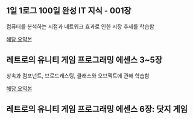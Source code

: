 ## 1일 1로그 100일 완성 IT 지식 - 001장

컴퓨터를 분석하는 시점과 네트워크 효과로 인한 시장 추세를 학습함

[해당 요약본](https://github.com/biuwhdle/TIL/blob/main/1%EC%9D%BC%201%EB%A1%9C%EA%B7%B8%20100%EC%9D%BC%20%EC%99%84%EC%84%B1%20IT%EC%A7%80%EC%8B%9D/001.%20%EC%BB%B4%ED%93%A8%ED%84%B0%EC%9D%98%20%EB%85%BC%EB%A6%AC%EC%99%80%20%EA%B5%AC%EC%A1%B0.md)

## 레트로의 유니티 게임 프로그래밍 에센스 3~5장

상속과 컴포넌트, 브로드캐스팅, 클래스와 오브젝트에 관해 학습함

[해당 요약본](https://github.com/biuwhdle/TIL/blob/main/%EB%A0%88%ED%8A%B8%EB%A1%9C%EC%9D%98%20%EC%9C%A0%EB%8B%88%ED%8B%B0%20%EA%B2%8C%EC%9E%84%20%ED%94%84%EB%A1%9C%EA%B7%B8%EB%9E%98%EB%B0%8D%20%EC%97%90%EC%84%BC%EC%8A%A4/3~5%EC%9E%A5.md)

## 레트로의 유니티 게임 프로그래밍 에센스 6장: 닷지 게임

